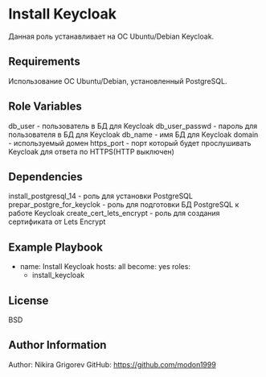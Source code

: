 Install Keycloak
=========

Данная роль устанавливает на ОС Ubuntu/Debian Keycloak.

Requirements
------------

Использование ОС Ubuntu/Debian, установленный PostgreSQL.

Role Variables
--------------

db_user        - пользователь в БД для Keycloak
db_user_passwd - пароль для пользователя в БД для Keycloak
db_name        - имя БД для Keycloak
domain         - используемый домен
https_port     - порт который будет прослушивать Keycloak для ответа по HTTPS(HTTP выключен)

Dependencies
------------

install_postgresql_14      - роль для установки PostgreSQL
prepar_postgre_for_keyclok - роль для подготовки БД PostgreSQL к работе Keycloak
create_cert_lets_encrypt   - роль для создания сертификата от Lets Encrypt

Example Playbook
----------------

- name: Install Keycloak
  hosts: all
  become: yes
  roles:
    - install_keycloak

License
-------

BSD

Author Information
------------------

Author: Nikira Grigorev
GitHub: https://github.com/modon1999

